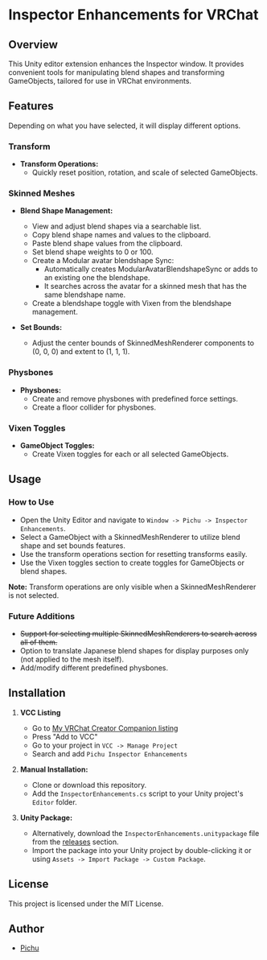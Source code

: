 # Inspector Enhancements for VRChat

## Overview

This Unity editor extension enhances the Inspector window. It provides convenient tools for manipulating blend shapes and transforming GameObjects, tailored for use in VRChat environments.

## Features

Depending on what you have selected, it will display different options.

### Transform

- **Transform Operations:**
  - Quickly reset position, rotation, and scale of selected GameObjects.

### Skinned Meshes

- **Blend Shape Management:**
  - View and adjust blend shapes via a searchable list.
  - Copy blend shape names and values to the clipboard.
  - Paste blend shape values from the clipboard.
  - Set blend shape weights to 0 or 100.
  - Create a Modular avatar blendshape Sync:
    - Automatically creates ModularAvatarBlendshapeSync or adds to an existing one the blendshape.
    - It searches across the avatar for a skinned mesh that has the same blendshape name.
  - Create a blendshape toggle with Vixen from the blendshape management.

- **Set Bounds:**
  - Adjust the center bounds of SkinnedMeshRenderer components to (0, 0, 0) and extent to (1, 1, 1).

### Physbones

- **Physbones:**
  - Create and remove physbones with predefined force settings.
  - Create a floor collider for physbones.

### Vixen Toggles

- **GameObject Toggles:**
  - Create Vixen toggles for each or all selected GameObjects.

## Usage
### How to Use

- Open the Unity Editor and navigate to `Window -> Pichu -> Inspector Enhancements`.
- Select a GameObject with a SkinnedMeshRenderer to utilize blend shape and set bounds features.
- Use the transform operations section for resetting transforms easily.
- Use the Vixen toggles section to create toggles for GameObjects or blend shapes.

**Note:** Transform operations are only visible when a SkinnedMeshRenderer is not selected.

### Future Additions

- ~~Support for selecting multiple SkinnedMeshRenderers to search across all of them.~~
- Option to translate Japanese blend shapes for display purposes only (not applied to the mesh itself).
- Add/modify different predefined physbones.

## Installation
1. **VCC Listing**
   - Go to [My VRChat Creator Companion listing](https://raspichu.github.io/vpm-listing/)
   - Press "Add to VCC"
   - Go to your project in `VCC -> Manage Project`
   - Search and add `Pichu Inspector Enhancements`
     
2. **Manual Installation:**
   - Clone or download this repository.
   - Add the `InspectorEnhancements.cs` script to your Unity project's `Editor` folder.

3. **Unity Package:**
   - Alternatively, download the `InspectorEnhancements.unitypackage` file from the [releases](https://github.com/raspichu/VRC-Inspector-Enhancements/releases) section.
   - Import the package into your Unity project by double-clicking it or using `Assets -> Import Package -> Custom Package`.

## License

This project is licensed under the MIT License.

## Author

- [Pichu](https://github.com/raspichu)
